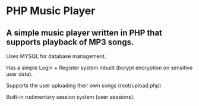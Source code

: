 # PHP Music Player

## A simple music player written in PHP that supports playback of MP3 songs.

Uses MYSQL for database management.

Has a simple Login + Register system inbuilt (bcrypt encryption on sensitive user data). 

Supports the user uploading their own songs (root/upload.php)

Built-in rudimentary session system (user sessions).

